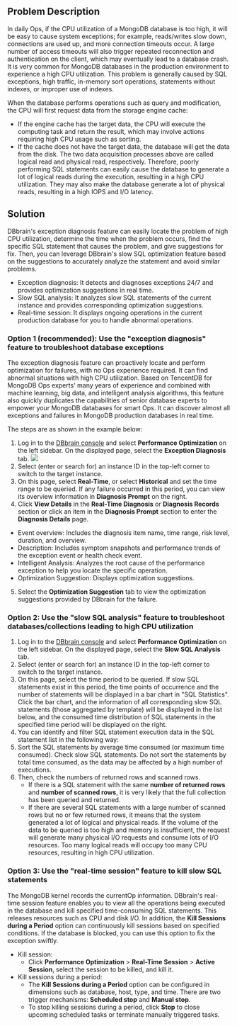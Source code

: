 ## Problem Description
In daily Ops, if the CPU utilization of a MongoDB database is too high, it will be easy to cause system exceptions; for example, reads/writes slow down, connections are used up, and more connection timeouts occur. A large number of access timeouts will also trigger repeated reconnection and authentication on the client, which may eventually lead to a database crash.
It is very common for MongoDB databases in the production environment to experience a high CPU utilization. This problem is generally caused by SQL exceptions, high traffic, in-memory sort operations, statements without indexes, or improper use of indexes.

When the database performs operations such as query and modification, the CPU will first request data from the storage engine cache:
- If the engine cache has the target data, the CPU will execute the computing task and return the result, which may involve actions requiring high CPU usage such as sorting.
- If the cache does not have the target data, the database will get the data from the disk.
The two data acquisition processes above are called logical read and physical read, respectively. Therefore, poorly performing SQL statements can easily cause the database to generate a lot of logical reads during the execution, resulting in a high CPU utilization. They may also make the database generate a lot of physical reads, resulting in a high IOPS and I/O latency.

## Solution
DBbrain's exception diagnosis feature can easily locate the problem of high CPU utilization, determine the time when the problem occurs, find the specific SQL statement that causes the problem, and give suggestions for fix. Then, you can leverage DBbrain's slow SQL optimization feature based on the suggestions to accurately analyze the statement and avoid similar problems.

- Exception diagnosis: It detects and diagnoses exceptions 24/7 and provides optimization suggestions in real time.
- Slow SQL analysis: It analyzes slow SQL statements of the current instance and provides corresponding optimization suggestions.
- Real-time session: It displays ongoing operations in the current production database for you to handle abnormal operations.

### Option 1 (recommended): Use the "exception diagnosis" feature to troubleshoot database exceptions
The exception diagnosis feature can proactively locate and perform optimization for failures, with no Ops experience required. It can find abnormal situations with high CPU utilization. Based on TencentDB for MongoDB Ops experts' many years of experience and combined with machine learning, big data, and intelligent analysis algorithms, this feature also quickly duplicates the capabilities of senior database experts to empower your MongoDB databases for smart Ops. It can discover almost all exceptions and failures in MongoDB production databases in real time.

The steps are as shown in the example below:
1. Log in to the [DBbrain console](https://console.cloud.tencent.com/dbbrain) and select **Performance Optimization** on the left sidebar. On the displayed page, select the **Exception Diagnosis** tab.
![](https://staticintl.cloudcachetci.com/yehe/backend-news/StQg223_20-en.png)
2. Select (enter or search for) an instance ID in the top-left corner to switch to the target instance.
3. On this page, select **Real-Time**, or select **Historical** and set the time range to be queried. If any failure occurred in this period, you can view its overview information in **Diagnosis Prompt** on the right.
4. Click **View Details** in the **Real-Time Diagnosis** or **Diagnosis Records** section or click an item in the **Diagnosis Prompt** section to enter the **Diagnosis Details** page.
 - Event overview: Includes the diagnosis item name, time range, risk level, duration, and overview.
 - Description: Includes symptom snapshots and performance trends of the exception event or health check event.
 - Intelligent Analysis: Analyzes the root cause of the performance exception to help you locate the specific operation.
 - Optimization Suggestion: Displays optimization suggestions.
5. Select the **Optimization Suggestion** tab to view the optimization suggestions provided by DBbrain for the failure.

### Option 2: Use the "slow SQL analysis" feature to troubleshoot databases/collections leading to high CPU utilization
1. Log in to the [DBbrain console](https://console.cloud.tencent.com/dbbrain) and select **Performance Optimization** on the left sidebar. On the displayed page, select the **Slow SQL Analysis** tab.
2. Select (enter or search for) an instance ID in the top-left corner to switch to the target instance.
3. On this page, select the time period to be queried. If slow SQL statements exist in this period, the time points of occurrence and the number of statements will be displayed in a bar chart in "SQL Statistics".
Click the bar chart, and the information of all corresponding slow SQL statements (those aggregated by template) will be displayed in the list below, and the consumed time distribution of SQL statements in the specified time period will be displayed on the right.
4. You can identify and filter SQL statement execution data in the SQL statement list in the following way:
 1. Sort the SQL statements by average time consumed (or maximum time consumed). Check slow SQL statements. Do not sort the statements by total time consumed, as the data may be affected by a high number of executions.
 2. Then, check the numbers of returned rows and scanned rows.
    - If there is a SQL statement with the same **number of returned rows** and **number of scanned rows**, it is very likely that the full collection has been queried and returned.
    - If there are several SQL statements with a large number of scanned rows but no or few returned rows, it means that the system generated a lot of logical and physical reads. If the volume of the data to be queried is too high and memory is insufficient, the request will generate many physical I/O requests and consume lots of I/O resources. Too many logical reads will occupy too many CPU resources, resulting in high CPU utilization.

### Option 3: Use the "real-time session" feature to kill slow SQL statements
The MongoDB kernel records the currentOp information. DBbrain's real-time session feature enables you to view all the operations being executed in the database and kill specified time-consuming SQL statements. This releases resources such as CPU and disk I/O. In addition, the **Kill Sessions during a Period** option can continuously kill sessions based on specified conditions. If the database is blocked, you can use this option to fix the exception swiftly.

- Kill session:
  - Click **Performance Optimization** > **Real-Time Session** > **Active Session**, select the session to be killed, and kill it.
- Kill sessions during a period:
  - The **Kill Sessions during a Period** option can be configured in dimensions such as database, host, type, and time. There are two trigger mechanisms: **Scheduled stop** and **Manual stop**.  
  - To stop killing sessions during a period, click **Stop** to close upcoming scheduled tasks or terminate manually triggered tasks.

